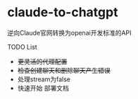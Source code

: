 # claude-to-chatgpt
逆向Claude官网转换为openai开发标准的API

TODO List

- ~~更灵活的代理配置~~
- ~~检查创建聊天和删除聊天产生错误~~
- 处理stream为false
- 快速开始 部署文档
